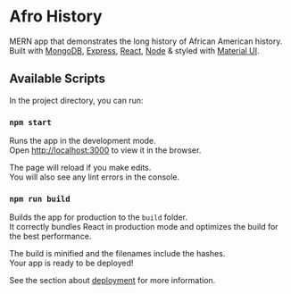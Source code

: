 # Afro History

MERN app that demonstrates the long history of African American history. Built with [MongoDB](https://www.mongodb.com/), [Express](https://expressjs.com/), [React](https://reactjs.org/), [Node](https://nodejs.dev/) & styled with [Material UI](https://material-ui.com/).

## Available Scripts

In the project directory, you can run:

### `npm start`

Runs the app in the development mode.\
Open [http://localhost:3000](http://localhost:3000) to view it in the browser.

The page will reload if you make edits.\
You will also see any lint errors in the console.

### `npm run build`

Builds the app for production to the `build` folder.\
It correctly bundles React in production mode and optimizes the build for the best performance.

The build is minified and the filenames include the hashes.\
Your app is ready to be deployed!

See the section about [deployment](https://facebook.github.io/create-react-app/docs/deployment) for more information.
